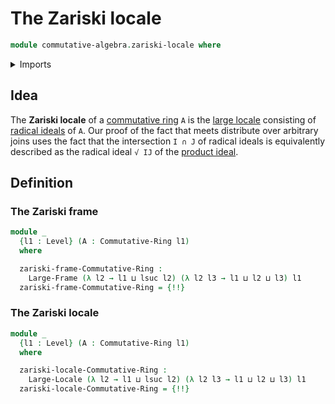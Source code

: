 # The Zariski locale

```agda
module commutative-algebra.zariski-locale where
```

<details><summary>Imports</summary>

```agda
open import commutative-algebra.commutative-rings
open import commutative-algebra.intersections-radical-ideals-commutative-rings
open import commutative-algebra.joins-radical-ideals-commutative-rings
open import commutative-algebra.poset-of-radical-ideals-commutative-rings

open import foundation.universe-levels

open import order-theory.large-frames
open import order-theory.large-locales
```

</details>

## Idea

The **Zariski locale** of a
[commutative ring](commutative-algebra.commutative-rings.md) `A` is the
[large locale](order-theory.large-locales.md) consisting of
[radical ideals](commutative-algebra.radical-ideals-commutative-rings.md) of
`A`. Our proof of the fact that meets distribute over arbitrary joins uses the
fact that the intersection `I ∩ J` of radical ideals is equivalently described
as the radical ideal `√ IJ` of the
[product ideal](commutative-algebra.products-ideals-commutative-rings.md).

## Definition

### The Zariski frame

```agda
module _
  {l1 : Level} (A : Commutative-Ring l1)
  where

  zariski-frame-Commutative-Ring :
    Large-Frame (λ l2 → l1 ⊔ lsuc l2) (λ l2 l3 → l1 ⊔ l2 ⊔ l3) l1
  zariski-frame-Commutative-Ring = {!!}
```

### The Zariski locale

```agda
module _
  {l1 : Level} (A : Commutative-Ring l1)
  where

  zariski-locale-Commutative-Ring :
    Large-Locale (λ l2 → l1 ⊔ lsuc l2) (λ l2 l3 → l1 ⊔ l2 ⊔ l3) l1
  zariski-locale-Commutative-Ring = {!!}
```
